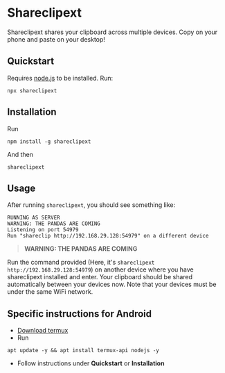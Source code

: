 # Shareclipext

Shareclipext shares your clipboard across multiple devices. Copy on your phone and paste on your desktop!

## Quickstart

Requires [node.js](https://nodejs.org/en/) to be installed.
Run:

```
npx shareclipext
```

## Installation

Run
```
npm install -g shareclipext
```

And then
```
shareclipext
```

## Usage

After running `shareclipext`, you should see something like:

```
RUNNING AS SERVER
WARNING: THE PANDAS ARE COMING
Listening on port 54979
Run "shareclip http://192.168.29.128:54979" on a different device
```

> **WARNING: THE PANDAS ARE COMING**

Run the command provided (Here, it's `shareclipext http://192.168.29.128:54979`) on another device where you have shareclipext installed and enter. Your clipboard should be shared automatically between your devices now. Note that your devices must be under the same WiFi network.

## Specific instructions for Android

- [Download termux](https://play.google.com/store/apps/details?id=com.termux)
- Run   
```
apt update -y && apt install termux-api nodejs -y
```

- Follow instructions under **Quickstart** or **Installation**